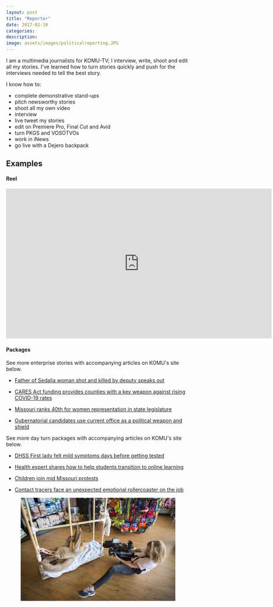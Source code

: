 ```yaml
---
layout: post
title: "Reporter"
date: 2017-02-10
categories:
description:
image: assets/images/politicalreporting.JPG
---
```

I am a multimedia journalists for KOMU-TV; I interview, write, shoot and edit all my stories. I've learned how to turn stories quickly and push for the interviews needed to tell the best story.

I know how to:
* complete demonstrative stand-ups
* pitch newsworthy stories
* shoot all my own video
* interview
* live tweet my stories
* edit on Premiere Pro, Final Cut and Avid
* turn PKGS and VOSOTVOs
* work in iNews
* go live with a Dejero backpack


## Examples
<h4>Reel</h4>

<iframe width="728" height="410" src="https://www.youtube.com/embed/vH_dcbh31uU" frameborder="0" allow="accelerometer; autoplay; clipboard-write; encrypted-media; gyroscope; picture-in-picture" allowfullscreen></iframe>

<h4>Packages</h4>

See more enterprise stories with accompanying articles on KOMU's site below.
* [Father of Sedalia woman shot and killed by deputy speaks out](https://www.komu.com/news/midmissourinews/father-of-sedalia-woman-shot-and-killed-by-deputy-speaks-out/article_d5b5f058-3ffe-11eb-aad5-6bb6901cb8e0.html)

* [CARES Act funding provides counties with a key weapon against rising COVID-19 rates](https://www.komu.com/news/midmissourinews/cares-act-funding-provides-counties-with-a-key-weapon-against-rising-covid-19-rates/article_8f49fa44-2d4b-11eb-95d4-3390c41e969b.html)

* [Missouri ranks 40th for women representation in state legislature](https://www.komu.com/news/missouri-ranks-40th-for-women-representation-in-state-legislature/article_02fcc235-bf34-555e-9572-6967f2dbc292.html)

* [Gubernatorial candidates use current office as a political weapon and shield](https://www.komu.com/news/elections/gubernatorial-candidates-use-current-office-as-a-political-weapon-and-shield/article_f4209c0c-140a-11eb-a5f1-c3c71e52482c.html)

See more day turn packages with accompanying articles on KOMU's site below.
* [DHSS First lady felt mild symptoms days before getting tested](https://www.komu.com/news/dhss-first-lady-felt-mild-symptoms-days-before-getting-tested/article_2dd31646-c804-5999-9dc0-5d8b11221fb9.html)

* [Health expert shares how to help students transition to online learning](https://www.komu.com/news/midmissourinews/health-expert-shares-how-to-help-students-transition-to-online-learning/article_182fc9ce-287e-11eb-a944-8bd78de6fbd6.html)

* [Children join mid Missouri protests](https://www.komu.com/children-join-mid-missouri-protests/article_c96da979-036d-50b5-b47d-b9813a6e639c.html)

* [Contact tracers face an unexpected emotional rollercoaster on the job](https://www.komu.com/news/covid19/contact-tracers-face-an-unexpected-emotional-rollercoaster-on-the-job/article_63b42b0e-3a7d-11eb-990f-8f5ee4faad8c.html)

<figure class="large-img">
  <img src="/assets/images/ground.JPG" alt="Placeholder"/>
</figure>
